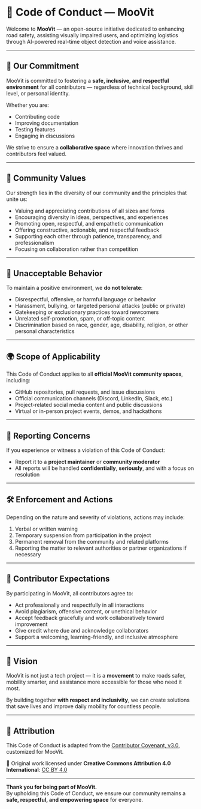 # 📜 Code of Conduct — MooVit

Welcome to **MooVit** — an open-source initiative dedicated to enhancing road safety, assisting visually impaired users, and optimizing logistics through AI-powered real-time object detection and voice assistance.

---

## 🌟 Our Commitment

MooVit is committed to fostering a **safe, inclusive, and respectful environment** for all contributors — regardless of technical background, skill level, or personal identity.  

Whether you are:
- Contributing code
- Improving documentation
- Testing features
- Engaging in discussions

We strive to ensure a **collaborative space** where innovation thrives and contributors feel valued.

---

## 🤝 Community Values

Our strength lies in the diversity of our community and the principles that unite us:  

- Valuing and appreciating contributions of all sizes and forms  
- Encouraging diversity in ideas, perspectives, and experiences  
- Promoting open, respectful, and empathetic communication  
- Offering constructive, actionable, and respectful feedback  
- Supporting each other through patience, transparency, and professionalism  
- Focusing on collaboration rather than competition  

---

## 🚫 Unacceptable Behavior

To maintain a positive environment, we **do not tolerate**:

- Disrespectful, offensive, or harmful language or behavior  
- Harassment, bullying, or targeted personal attacks (public or private)  
- Gatekeeping or exclusionary practices toward newcomers  
- Unrelated self-promotion, spam, or off-topic content  
- Discrimination based on race, gender, age, disability, religion, or other personal characteristics  

---

## 🌍 Scope of Applicability

This Code of Conduct applies to all **official MooVit community spaces**, including:

- GitHub repositories, pull requests, and issue discussions  
- Official communication channels (Discord, LinkedIn, Slack, etc.)  
- Project-related social media content and public discussions  
- Virtual or in-person project events, demos, and hackathons  

---

## 📢 Reporting Concerns

If you experience or witness a violation of this Code of Conduct:

- Report it to a **project maintainer** or **community moderator**  
- All reports will be handled **confidentially**, **seriously**, and with a focus on resolution  

---

## 🛠 Enforcement and Actions

Depending on the nature and severity of violations, actions may include:

1. Verbal or written warning  
2. Temporary suspension from participation in the project  
3. Permanent removal from the community and related platforms  
4. Reporting the matter to relevant authorities or partner organizations if necessary  

---

## 📌 Contributor Expectations

By participating in MooVit, all contributors agree to:

- Act professionally and respectfully in all interactions  
- Avoid plagiarism, offensive content, or unethical behavior  
- Accept feedback gracefully and work collaboratively toward improvement  
- Give credit where due and acknowledge collaborators  
- Support a welcoming, learning-friendly, and inclusive atmosphere  

---

## 🚦 Vision

MooVit is not just a tech project — it is a **movement** to make roads safer, mobility smarter, and assistance more accessible for those who need it most.  

By building together **with respect and inclusivity**, we can create solutions that save lives and improve daily mobility for countless people.

---

## 📝 Attribution

This Code of Conduct is adapted from the [Contributor Covenant, v3.0](https://www.contributor-covenant.org/version/3/0/code_of_conduct/), customized for MooVit.  

📌 Original work licensed under **Creative Commons Attribution 4.0 International**: [CC BY 4.0](https://creativecommons.org/licenses/by/4.0/)

---

**Thank you for being part of MooVit.**  
By upholding this Code of Conduct, we ensure our community remains a **safe, respectful, and empowering space** for everyone.
